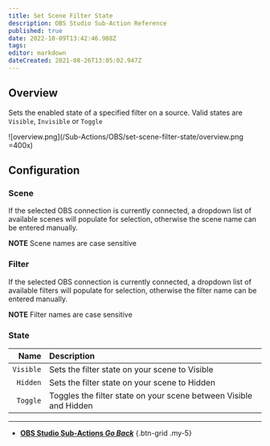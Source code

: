 ```yaml
---
title: Set Scene Filter State
description: OBS Studio Sub-Action Reference
published: true
date: 2022-10-09T13:42:46.988Z
tags: 
editor: markdown
dateCreated: 2021-08-26T13:05:02.947Z
---
```


## Overview
Sets the enabled state of a specified filter on a source. Valid states are `Visible`, `Invisible` or `Toggle`

![overview.png](/Sub-Actions/OBS/set-scene-filter-state/overview.png =400x)

## Configuration
### Scene
If the selected OBS connection is currently connected, a dropdown list of available scenes will populate for selection, otherwise the scene name can be entered manually.

**NOTE** Scene names are case sensitive 

### Filter
If the selected OBS connection is currently connected, a dropdown list of available filters will populate for selection, otherwise the filter name can be entered manually.

**NOTE** Filter names are case sensitive

### State
Name | Description
---:|:---
`Visible` | Sets the filter state on your scene to Visible
`Hidden` | Sets the filter state on your scene to Hidden
`Toggle` | Toggles the filter state on your scene between Visible and Hidden

---

- [<i class="mdi mdi-chevron-left"></i> **OBS Studio Sub-Actions *Go Back***](/en/Sub-Actions/OBS)
{.btn-grid .my-5}